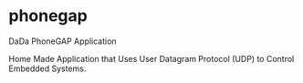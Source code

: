 phonegap
========

DaDa PhoneGAP Application

Home Made Application that Uses User Datagram Protocol (UDP) to Control Embedded Systems.
